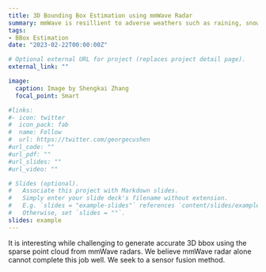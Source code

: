```yaml
---
title: 3D Bounding Box Estimation using mmWave Radar
summary: mmWave is resillient to adverse weathers such as raining, snowing, and foggy. It is interesting while challenging to generate accurate 3D bbox using the sparse point cloud from mmWave radars.
tags:
- BBox Estimation
date: "2023-02-22T00:00:00Z"

# Optional external URL for project (replaces project detail page).
external_link: ""

image:
  caption: Image by Shengkai Zhang
  focal_point: Smart

#links:
#- icon: twitter
#  icon_pack: fab
#  name: Follow
#  url: https://twitter.com/georgecushen
#url_code: ""
#url_pdf: ""
#url_slides: ""
#url_video: ""

# Slides (optional).
#   Associate this project with Markdown slides.
#   Simply enter your slide deck's filename without extension.
#   E.g. `slides = "example-slides"` references `content/slides/example-slides.md`.
#   Otherwise, set `slides = ""`.
slides: example
---
```


It is interesting while challenging to generate accurate 3D bbox using the sparse point cloud from mmWave radars. We believe mmWave radar alone cannot complete this job well. We seek to a sensor fusion method.

